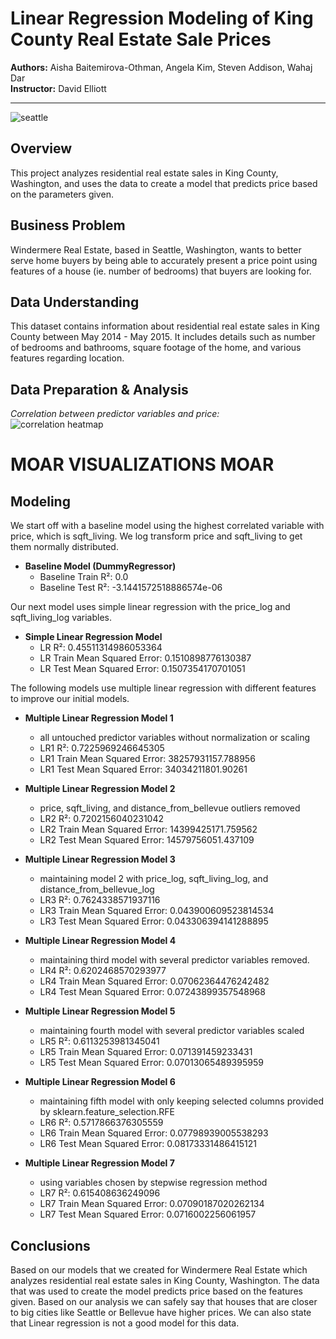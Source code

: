 # Linear Regression Modeling of King County Real Estate Sale Prices
<p>
<b>Authors:</b> Aisha Baitemirova-Othman, Angela Kim, Steven Addison, Wahaj Dar
<br>
<b>Instructor:</b> David Elliott
</p>


----------



![seattle](https://www.racialequityalliance.org/wp-content/uploads/2016/10/assessors_social-1.jpg)



## Overview
This project analyzes residential real estate sales in King County, Washington, and uses the data to create a model that predicts price based on the parameters given.


## Business Problem
Windermere Real Estate, based in Seattle, Washington, wants to better serve home buyers by being able to accurately present a price point using features of a house (ie. number of bedrooms) that buyers are looking for.


## Data Understanding
This dataset contains information about residential real estate sales in King County between May 2014 - May 2015. It includes details such as number of bedrooms and bathrooms, square footage of the home, and various features regarding location.


## Data Preparation & Analysis
*Correlation between predictor variables and price:*
\
![correlation heatmap](https://user-images.githubusercontent.com/79756630/142519308-558e395b-6a2e-4bbd-afa8-05cb9befe575.png)



# MOAR VISUALIZATIONS MOAR



## Modeling
We start off with a baseline model using the highest correlated variable with price, which is sqft_living. We log transform price and sqft_living to get them normally distributed.
* <b>Baseline Model (DummyRegressor)</b>
   * Baseline Train R²: 0.0
   * Baseline Test R²: -3.1441572518886574e-06


Our next model uses simple linear regression with the price_log and sqft_living_log variables.
* <b>Simple Linear Regression Model</b>
   * LR R²: 0.45511314986053364
   * LR Train Mean Squared Error: 0.1510898776130387
   * LR Test Mean Squared Error: 0.1507354170701051


The following models use multiple linear regression with different features to improve our initial models.
* <b>Multiple Linear Regression Model 1</b>
   * all untouched predictor variables without normalization or scaling
   * LR1 R²: 0.7225969246645305
   * LR1 Train Mean Squared Error: 38257931157.788956
   * LR1 Test Mean Squared Error: 34034211801.90261


* <b>Multiple Linear Regression Model 2</b>
   * price, sqft_living, and distance_from_bellevue outliers removed
   * LR2 R²: 0.7202156040231042
   * LR2 Train Mean Squared Error: 14399425171.759562
   * LR2 Test Mean Squared Error: 14579756051.437109


* <b>Multiple Linear Regression Model 3</b>
   * maintaining model 2 with price_log, sqft_living_log, and distance_from_bellevue_log
   * LR3 R²: 0.7624338571937116
   * LR3 Train Mean Squared Error: 0.043900609523814534
   * LR3 Test Mean Squared Error: 0.043306394141288895


* <b>Multiple Linear Regression Model 4</b>
   * maintaining third model with several predictor variables removed.
   * LR4 R²: 0.6202468570293977
   * LR4 Train Mean Squared Error: 0.07062364476242482
   * LR4 Test Mean Squared Error: 0.07243899357548968


* <b>Multiple Linear Regression Model 5</b>
   * maintaining fourth model with several predictor variables scaled
   * LR5 R²: 0.6113253981345041
   * LR5 Train Mean Squared Error: 0.071391459233431
   * LR5 Test Mean Squared Error: 0.07013065489395959


* <b>Multiple Linear Regression Model 6</b>
   * maintaining fifth model with only keeping selected columns provided by sklearn.feature_selection.RFE
   * LR6 R²: 0.5717866376305559
   * LR6 Train Mean Squared Error: 0.07798939005538293
   * LR6 Test Mean Squared Error: 0.08173331486415121


* <b>Multiple Linear Regression Model 7</b>
   * using variables chosen by stepwise regression method
   * LR7 R²: 0.615408636249096
   * LR7 Train Mean Squared Error: 0.07090187020262134
   * LR7 Test Mean Squared Error: 0.0716002256061957



## Conclusions
Based on our models that we created for Windermere Real Estate which analyzes residential real estate sales in King County, Washington. The data that was used to create the model predicts price based on the features given. Based on our analysis we can safely say that houses that are closer to big cities like Seattle or Bellevue have higher prices. We can also state that Linear regression is not a good model for this data.


